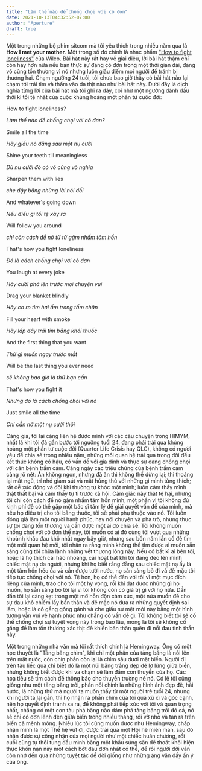 ```yaml
---
title: "Làm thế nào để chống chọi với cô đơn"
date: 2021-10-13T04:32:52+07:00
author: "Aperture"
draft: true
---
```


Một trong những bộ phim sitcom mà tôi yêu thích trong nhiều năm qua là **How I met your mother**. Một trong số đó chính là nhạc phẩm ["How to fight loneliness"](https://www.youtube.com/watch?v=7CAYFIpi89k) của Wilco. Bài hát này rất hay về giai điệu, lời bài hát thậm chí còn hay hơn nữa nếu bạn thực sự đang cô đơn trong một thời gian dài, đang vô cùng tổn thương vì nó nhưng luôn giấu diếm mọi người để tránh bị thương hại. Chạm ngưỡng 24 tuổi, tôi chưa bao giờ thấy có bài hát nào lại chạm tới trái tim và thấm vào da thịt nào như bài hát này. Dưới đây là dịch nghĩa từng lời của bài hát mà tôi ghi ra đây, coi như một ngưỡng đánh dấu thời kì tồi tệ nhất của cuộc khủng hoảng một phần tư cuộc đời:

How to fight loneliness?

_Làm thế nào để chống chọi với cô đơn?_

Smile all the time

_Hãy giấu nó đằng sau một nụ cười_

Shine your teeth till meaningless

_Dù nụ cười đó có vô cùng vô nghĩa_

Sharpen them with lies

_che đậy bằng những lời nói dối_

And whatever's going down

_Nếu điều gì tồi tệ xảy ra_

Will follow you around

_chỉ còn cách để nó từ từ gặm nhấm tâm hồn_

That's how you fight loneliness

_Đó là cách chống chọi với cô đơn_

You laugh at every joke

_Hãy cười phá lên trước mọi chuyện vui_

Drag your blanket blindly

_Hãy co ro tìm hơi ấm trong tấm chăn_

Fill your heart with smoke

_Hãy lấp đầy trái tim bằng khói thuốc_

And the first thing that you want

_Thứ gì muốn ngay trước mắt_

Will be the last thing you ever need

_sẽ không bao giờ là thứ bạn cần_

That's how you fight it

_Nhưng đó là cách chống chọi với nó_

Just smile all the time

_Chỉ cần nở một nụ cười thôi_

Càng già, tôi lại càng liên hệ được mình với các câu chuyện trong HIMYM, nhất là khi tôi đã gần bước tới ngưỡng tuổi 24, đang phải trải qua khủng hoảng một phần tư cuộc đời (Quarter Life Crisis hay QLC), không có người yêu để chia sẻ trong nhiều năm, những mối quan hệ trải qua trong đời đều kết thúc không có hậu, có vấn đề với gia đình và thực sự đang chống chọi với căn bệnh trầm cảm. Càng ngày các triệu chứng của bệnh trầm cảm càng rõ nét: Ăn không ngon, nhưng đã ăn thì không thể dừng lại; thi thoảng lại mất ngủ, trí nhớ giảm sút và mất hứng thú với những gì mình từng thích; rất dễ xúc động và đôi khi thường tự khóc một mình; luôn cảm thấy mình thật thất bại và cảm thấy tự ti trước xã hội. Cảm giác này thật tệ hại, nhưng tôi chỉ còn cách để nó gặm nhấm tâm hồn mình, một phần vì tôi không đủ kinh phí để có thể gặp một bác sĩ tâm lý để giải quyết vấn đề của mình, mà nếu họ điều trị cho tôi bằng thuốc, tôi sẽ phải phụ thuộc vào nó. Tôi luôn đóng giả làm một người hạnh phúc, hay nói chuyện và pha trò, nhưng thực sự tôi đang tổn thương và cần được một ai đó chia sẻ. Tôi không muốn chống chọi với cô đơn thế này, tôi muốn có ai đó cùng tôi vượt qua những khoảnh khắc đau khổ nhất ngay bây giờ, nhưng sau bốn năm lần cố để tìm một mối quan hệ mới, tôi nhận ra rằng mình không thể tìm được ai muốn sẵn sàng cùng tôi chữa lành những vết thương lòng này. Nếu có bất kì ai bên tôi, hoặc là họ thích cái hào nhoáng, cái hoạt bát khi tôi đang đeo lên mình chiếc mặt nạ da người, nhưng khi họ biết rằng đằng sau chiếc mặt nạ ấy là một tâm hồn héo úa và cần được tưới nước, nọ sẵn sàng bỏ đi và để mặc tôi tiếp tục chống chọi với nó. Tệ hơn, họ có thể đến với tôi vì một mục đích riêng của mình, trao cho tôi một hy vọng, rồi khi đạt được những gì họ muốn, họ sẵn sàng bỏ tôi lại vì tôi không còn có giá trị gì với họ nữa. Dần dần tôi lại càng kẹt trong một mớ hỗn độn cảm xúc, một nửa muốn để cho sự đau khổ chiếm lấy bản thân và để mặc nó đưa ra những quyết định sai lầm, hoặc là cố gắng gồng gánh và che giấu sự mệt mỏi này bằng một hình tượng vẫn vui vẻ hạnh phúc như chẳng có vấn đề gì. Tôi không biết tôi sẽ cố thể chống chọi sự tuyệt vọng này trong bao lâu, mong là tôi sẽ không cố gắng để làm tổn thương xác thịt để khiến bản thân quên đi nỗi đau tinh thần này.

Một trong những nhà văn mà tôi rất thích chính là Hemingway. Ông có một học thuyết là "Tảng băng chìm", khi chỉ một phần của tảng băng là nổi lên trên mặt nước, còn chín phần còn lại là chìm sâu dưới mặt biển. Người đi trên tàu liếc qua chỉ biết đó là một núi băng trắng đẹp đẽ lơ lửng giữa biển, nhưng không biết được khi va chạm sẽ làm đắm con thuyền của họ. Các hoa tiêu sẽ tìm cách để thông báo cho thuyền trường né nó. Có lẽ tôi cũng giống như một tảng băng trôi, phần nổi chính là những hình ảnh đẹp đẽ, hài hước, là những thứ mà người ta muốn thấy từ một người trẻ tuổi 24, nhưng khi người ta lại gần, thì họ nhận ra phần chìm của tôi quá xù xì và góc cạnh, nên họ quyết định tránh xa ra, để không phải tiếp xúc với tôi và quan trọng nhất, chẳng có một con tàu phá băng nào dám phá tảng băng trôi đó cả, nó sẽ chỉ cô đơn lênh đên giữa biển trong nhiều tháng, rồi vỡ nhỏ và tan ra trên biển cả mênh mông. Nhiều lúc tôi cũng muốn được như Hemingway, chấp nhận mình là một Thế hệ vứt đi, được trải qua một Hội hè miên man, sau đó nhận được sự công nhận của mọi người như một chiếc huân chương, rồi cuối cùng tự thổi tung đầu mình bằng một khẩu súng săn để thoát khỏi hiện thực khốn nạn này một cách bớt đau đớn nhất có thể, để rồi người đời vấn còn nhớ đến qua những tuyệt tác để đời giống như những áng văn đầy ẩn ý của ông.